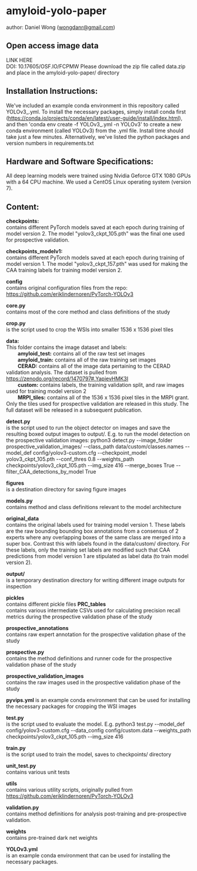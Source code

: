 # amyloid-yolo-paper
author: Daniel Wong (wongdanr@gmail.com)

## Open access image data
LINK HERE <br />
DOI: 10.17605/OSF.IO/FCPMW
Please download the zip file called data.zip and place in the amyloid-yolo-paper/ directory 

## Installation Instructions:
We've included an example conda environment in this repository called YOLOv3_.yml. To install the necessary packages, simply install conda first (https://conda.io/projects/conda/en/latest/user-guide/install/index.html), and then
'conda env create -f YOLOv3_.yml -n YOLOv3'
to create a new conda environment (called YOLOv3) from the .yml file. Install time should take just a few minutes. 
Alternatively, we've listed the python packages and version numbers in requirements.txt

## Hardware and Software Specifications:
All deep learning models were trained using Nvidia Geforce GTX 1080 GPUs with a 64 CPU machine.
We used a CentOS Linux operating system (version 7).

## Content:

**checkpoints:**<br /> contains different PyTorch models saved at each epoch during training of model version 2. The model "yolov3_ckpt_105.pth" was the final one used for prospective validation.

**checkpoints_modelv1:**<br /> contains different PyTorch models saved at each epoch during training of model version 1. The model "yolov3_ckpt_157.pth" was used for making the CAA training labels for training model version 2. 

**config**<br /> contains original configuration files from the repo: https://github.com/eriklindernoren/PyTorch-YOLOv3

**core.py**<br /> contains most of the core method and class definitions of the study

**crop.py**<br /> is the script used to crop the WSIs into smaller 1536 x 1536 pixel tiles

**data:**<br />
This folder contains the image dataset and labels: <br />
&nbsp;&nbsp;&nbsp;&nbsp;&nbsp;&nbsp;&nbsp;&nbsp;**amyloid_test:** contains all of the raw test set images<br />
&nbsp;&nbsp;&nbsp;&nbsp;&nbsp;&nbsp;&nbsp;&nbsp;**amyloid_train:** contains all of the raw training set images<br />
&nbsp;&nbsp;&nbsp;&nbsp;&nbsp;&nbsp;&nbsp;&nbsp;**CERAD:** contains all of the image data pertaining to the CERAD validation analysis. The dataset is pulled from https://zenodo.org/record/1470797#.YapievHMK3I<br />
&nbsp;&nbsp;&nbsp;&nbsp;&nbsp;&nbsp;&nbsp;&nbsp;**custom:** contains labels, the training validation split, and raw images used for training model version 2 <br />
&nbsp;&nbsp;&nbsp;&nbsp;&nbsp;&nbsp;&nbsp;&nbsp;**MRPI_tiles:** contains all of the 1536 x 1536 pixel tiles in the MRPI grant. Only the tiles used for prospective validation are released in this study. The full dataset will be released in a subsequent publication. <br /> 

**detect.py**<br /> is the script used to run the object detector on images and save the resulting boxed output images to output/. E.g. to run the model detection on the prospective validation images: 
python3 detect.py --image_folder prospective_validation_images/ --class_path data/custom/classes.names --model_def config/yolov3-custom.cfg  --checkpoint_model yolov3_ckpt_105.pth --conf_thres 0.8 --weights_path checkpoints/yolov3_ckpt_105.pth --img_size 416 --merge_boxes True --filter_CAA_detections_by_model True

**figures**<br /> is a destination directory for saving figure images

**models.py**<br /> contains method and class definitions relevant to the model architecture

**original_data**<br /> contains the original labels used for training model version 1. These labels are the raw bounding bounding box annotations from a consensus of 2 experts where any overlapping boxes of the same class are merged into a super box. Contrast this with labels found in the data/custom/ directory. For these labels, only the training set labels are modified such that CAA predictions from model version 1 are stipulated as label data (to train model version 2).

**output/**<br /> is a temporary destination directory for writing different image outputs for inspection

**pickles**<br /> contains different pickle files 
**PRC_tables**<br /> contains various intermediate CSVs used for calculating precision recall metrics during the prospective validation phase of the study

**prospective_annotations**<br /> contains raw expert annotation for the prospective validation phase of the study

**prospective.py**<br /> contains the method definitions and runner code for the prospective validation phase of the study

**prospective_validation_images**<br /> contains the raw images used in the prospective validation phase of the study

**pyvips.yml** is an example conda environment that can be used for installing the necessary packages for cropping the WSI images

**test.py**<br /> is the script used to evaluate the model. E.g. python3 test.py  --model_def config/yolov3-custom.cfg --data_config config/custom.data --weights_path checkpoints/yolov3_ckpt_105.pth --img_size 416 

**train.py**<br /> is the script used to train the model, saves to checkpoints/ directory 

**unit_test.py**<br /> contains various unit tests

**utils**<br /> contains various utility scripts, originally pulled from https://github.com/eriklindernoren/PyTorch-YOLOv3

**validation.py**<br /> contains method definitions for analysis post-training and pre-prospective validation. 

**weights**<br /> contains pre-trained dark net weights

**YOLOv3.yml**<br /> is an example conda environment that can be used for installing the necessary packages.





